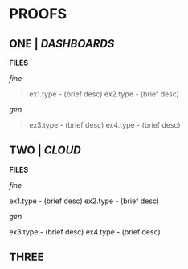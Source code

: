 # PROOFS

## ONE | *DASHBOARDS*

**FILES** 

*fine*

>ex1.type - (brief desc)
>ex2.type - (brief desc)

*gen*

>ex3.type - (brief desc)
>ex4.type - (brief desc)

## TWO | *CLOUD*

**FILES** 

*fine*

ex1.type - (brief desc)
ex2.type - (brief desc)

*gen*

ex3.type - (brief desc)
ex4.type - (brief desc)


## THREE